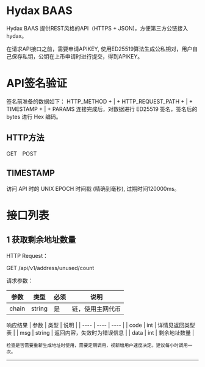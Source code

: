 # Hydax BAAS

Hydax BAAS 提供REST风格的API（HTTPS + JSON)，方便第三方公链接入hydax。

在请求API接口之前，需要申请APIKEY, 使用ED25519算法生成公私钥对，用户自己保存私钥，公钥在上币申请时进行提交，得到APIKEY。

# API签名验证
签名前准备的数据如下： HTTP_METHOD + | + HTTP_REQUEST_PATH + | + TIMESTAMP + | + PARAMS 连接完成后，对数据进行 ED25519 签名，签名后的 bytes 进行 Hex 编码。

## HTTP方法
GET　POST

## TIMESTAMP
访问 API 时的 UNIX EPOCH 时间戳 (精确到毫秒), 过期时间120000ms。

# 接口列表
## 1 获取剩余地址数量
HTTP Request：

GET /api/v1/address/unused/count

请求参数：

| 参数 | 类型 | 必须 | 说明 |
| ---- | ---- | ---- | ---- |
| chain | string | 是 | 链，使用主网代币 |

响应结果
| 参数 | 类型 | 说明 |
| ---- | ---- | ---- |
| code | int | 详情见返回类型表 |
| msg | string | 返回内容，失效时为错误信息 |
| data | int | 剩余地址数量 |
```
检查是否需要重新生成地址时使用，需要定期调用，视新增用户速度决定。建议每小时调用一次。
```
----


